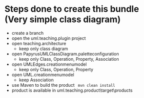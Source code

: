 # Steps done to create this bundle (Very simple class diagram)
 - create a branch
 - open the uml.teaching.plugin project 
 - open teaching.architecture
   - keep only class diagram
 - open PapyrusUMLClassDiagram.paletteconfiguration
   - keep only Class, Operation, Property, Association
 - open UMLEdges.creationmenumodel
   - keep only Class, Operation, Property
 - open UML.creationmenumodel
   - keep Association
 - use Maven to build the product ``` mvn clean install``` 
 - product is available in uml.teaching.product\target\products
